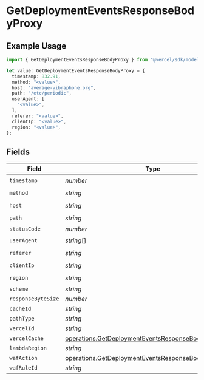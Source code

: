 # GetDeploymentEventsResponseBodyProxy

## Example Usage

```typescript
import { GetDeploymentEventsResponseBodyProxy } from "@vercel/sdk/models/operations/getdeploymentevents.js";

let value: GetDeploymentEventsResponseBodyProxy = {
  timestamp: 832.91,
  method: "<value>",
  host: "average-vibraphone.org",
  path: "/etc/periodic",
  userAgent: [
    "<value>",
  ],
  referer: "<value>",
  clientIp: "<value>",
  region: "<value>",
};
```

## Fields

| Field                                                                                                                          | Type                                                                                                                           | Required                                                                                                                       | Description                                                                                                                    |
| ------------------------------------------------------------------------------------------------------------------------------ | ------------------------------------------------------------------------------------------------------------------------------ | ------------------------------------------------------------------------------------------------------------------------------ | ------------------------------------------------------------------------------------------------------------------------------ |
| `timestamp`                                                                                                                    | *number*                                                                                                                       | :heavy_check_mark:                                                                                                             | N/A                                                                                                                            |
| `method`                                                                                                                       | *string*                                                                                                                       | :heavy_check_mark:                                                                                                             | N/A                                                                                                                            |
| `host`                                                                                                                         | *string*                                                                                                                       | :heavy_check_mark:                                                                                                             | N/A                                                                                                                            |
| `path`                                                                                                                         | *string*                                                                                                                       | :heavy_check_mark:                                                                                                             | N/A                                                                                                                            |
| `statusCode`                                                                                                                   | *number*                                                                                                                       | :heavy_minus_sign:                                                                                                             | N/A                                                                                                                            |
| `userAgent`                                                                                                                    | *string*[]                                                                                                                     | :heavy_check_mark:                                                                                                             | N/A                                                                                                                            |
| `referer`                                                                                                                      | *string*                                                                                                                       | :heavy_check_mark:                                                                                                             | N/A                                                                                                                            |
| `clientIp`                                                                                                                     | *string*                                                                                                                       | :heavy_check_mark:                                                                                                             | N/A                                                                                                                            |
| `region`                                                                                                                       | *string*                                                                                                                       | :heavy_check_mark:                                                                                                             | N/A                                                                                                                            |
| `scheme`                                                                                                                       | *string*                                                                                                                       | :heavy_minus_sign:                                                                                                             | N/A                                                                                                                            |
| `responseByteSize`                                                                                                             | *number*                                                                                                                       | :heavy_minus_sign:                                                                                                             | N/A                                                                                                                            |
| `cacheId`                                                                                                                      | *string*                                                                                                                       | :heavy_minus_sign:                                                                                                             | N/A                                                                                                                            |
| `pathType`                                                                                                                     | *string*                                                                                                                       | :heavy_minus_sign:                                                                                                             | N/A                                                                                                                            |
| `vercelId`                                                                                                                     | *string*                                                                                                                       | :heavy_minus_sign:                                                                                                             | N/A                                                                                                                            |
| `vercelCache`                                                                                                                  | [operations.GetDeploymentEventsResponseBodyVercelCache](../../models/operations/getdeploymenteventsresponsebodyvercelcache.md) | :heavy_minus_sign:                                                                                                             | N/A                                                                                                                            |
| `lambdaRegion`                                                                                                                 | *string*                                                                                                                       | :heavy_minus_sign:                                                                                                             | N/A                                                                                                                            |
| `wafAction`                                                                                                                    | [operations.GetDeploymentEventsResponseBodyWafAction](../../models/operations/getdeploymenteventsresponsebodywafaction.md)     | :heavy_minus_sign:                                                                                                             | N/A                                                                                                                            |
| `wafRuleId`                                                                                                                    | *string*                                                                                                                       | :heavy_minus_sign:                                                                                                             | N/A                                                                                                                            |